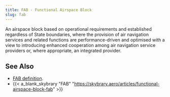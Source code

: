 ```yaml
---
title: FAB - Functional Airspace Block
slug: fab
---
```


An airspace block based on operational requirements and established
regardless of State boundaries, where the provision of air navigation
services and related functions are performance-driven and optimised
with a view to introducing enhanced cooperation among air navigation
service providers or, where appropriate, an integrated provider.


## See Also

* [FAB definition][fab].
* {{< a_blank_skybrary "FAB" "https://skybrary.aero/articles/functional-airspace-block-fab" >}}

[fab]: /definition/fab/ "FAB definition"
